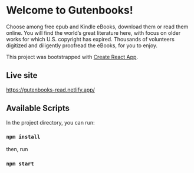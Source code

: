 # Welcome to Gutenbooks!
Choose among free epub and Kindle eBooks, download them or read them online. You will find the world’s great literature here, with focus on older works for which U.S. copyright has expired. Thousands of volunteers digitized and diligently proofread the eBooks, for you to enjoy.

This project was bootstrapped with [Create React App](https://github.com/facebook/create-react-app).

## Live site
https://gutenbooks-read.netlify.app/

## Available Scripts

In the project directory, you can run:

### `npm install`
then, run 

### `npm start`

